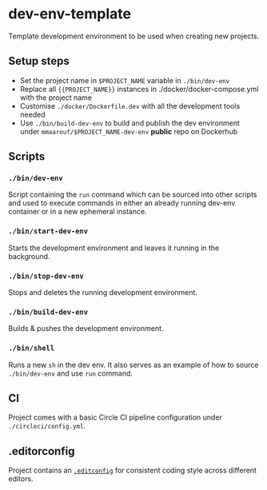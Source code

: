 # dev-env-template
Template development environment to be used when creating new projects.

## Setup steps
* Set the project name in `$PROJECT_NAME` variable in `./bin/dev-env`
* Replace all `{{PROJECT_NAME}}` instances in ./docker/docker-compose.yml with the project name
* Customise `./docker/Dockerfile.dev` with all the development tools needed
* Use `./bin/build-dev-env` to build and publish the dev environment under `mmaarouf/$PROJECT_NAME-dev-env` **public** repo on Dockerhub

## Scripts

### `./bin/dev-env`
Script containing the `run` command which can be sourced into other scripts and used to execute commands in either
an already running dev-env container or in a new ephemeral instance.

### `./bin/start-dev-env`
Starts the development environment and leaves it running in the background.

### `./bin/stop-dev-env`
Stops and deletes the running development environment.

### `./bin/build-dev-env`
Builds & pushes the development environment.

### `./bin/shell`
Runs a new `sh` in the dev env. It also serves as an example of how to source `./bin/dev-env` and use `run` command.

## CI
Project comes with a basic Circle CI pipeline configuration under `./circleci/config.yml`.

## .editorconfig
Project contains an [`.editconfig`](https://editorconfig.org/) for consistent coding style across different editors.
